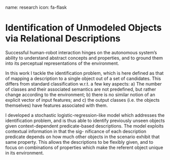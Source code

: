 name: research
icon: fa-flask

# Identification of Unmodeled Objects via Relational Descriptions

Successful human-robot interaction hinges on the autonomous system’s ability to
understand abstract concepts and properties, and to ground them into its
perceptual representations of the environment.

In this work I tackle the identification problem, which is here defined as that
of mapping a description to a single object out of a set of candidates. This
differs from standard classification w.r.t. a few key aspects:  a) The number
of classes and their associated semantics are not predefined, but rather change
according to the environment;  b) there is no similar notion of an explicit
vector of input features; and  c) the output classes (i.e.  the objects
themselves) have features associated with them.

I developed a stochastic logistic-regression-like model which addresses the
identification problem, and is thus able to identify previously unseen objects
given context-dependent predicate-based descriptions. The model exploits
contextual information in that the sig- nificance of each description predicate
depends on how much other objects in the scenario exhibit that same property.
This allows the descriptions to be flexibly given, and to focus on combinations
of properties which make the referent object unique in its environment.

